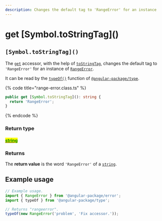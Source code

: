 ```yaml
---
description: Changes the default tag to 'RangeError' for an instance
---
```


# get \[Symbol.toStringTag]\()

## `[Symbol.toStringTag]()`

The [`get`](https://developer.mozilla.org/en-US/docs/Web/JavaScript/Reference/Functions/get) accessor, with the help of [`toStringTag`](https://developer.mozilla.org/en-US/docs/Web/JavaScript/Reference/Global\_Objects/Symbol/toStringTag), changes the default tag to `'RangeError'` for an instance of [`RangeError`](broken-reference).

It can be read by the [`typeOf()`](https://docs.angular-package.dev/v/type/helper/typeof) function of [`@angular-package/type`](https://docs.angular-package.dev/v/type/).

{% code title="range-error.class.ts" %}
```typescript
public get [Symbol.toStringTag](): string {
  return 'RangeError';
}
```
{% endcode %}

### Return type

#### <mark style="color:green;"></mark>[<mark style="color:green;">string</mark>](https://www.typescriptlang.org/docs/handbook/basic-types.html#string)<mark style="color:green;"></mark>

### Returns

The **return value** is the word `'RangeError'` of a [`string`](https://developer.mozilla.org/en-US/docs/Web/JavaScript/Reference/Global\_Objects/String).

## Example usage

```typescript
// Example usage.
import { RangeError } from '@angular-package/error';
import { typeOf } from '@angular-package/type';

// Returns "rangeerror".
typeOf(new RangeError('problem', 'Fix accessor.'));
```
